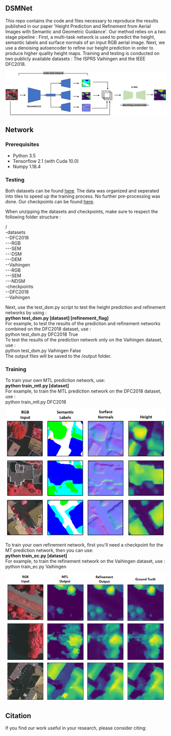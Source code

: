 ## DSMNet
This repo contains the code and files necessary to reproduce the results published in our paper 'Height Prediction and Refinement from Aerial Images with Semantic and Geometric Guidance'. Our method relies on a two stage pipeline : First, a multi-task network is used to predict the height, semantic labels and surface normals of an input RGB aerial image. Next, we use a denoising autoencoder to refine our height prediction in order to produce higher quality height maps. Training and testing is conducted on two publicly available datasets : The ISPRS Vaihingen and the IEEE DFC2018.

![](/images/fullnet.png)

## Network
### Prerequisites

* Python 3.5
* Tensorflow 2.1 (with Cuda 10.0)
* Numpy 1.18.4

### Testing
Both datasets can be found [here](https://drive.google.com/file/d/1llKA6z5L6CBQA5Fyr92d0Alj9TjhpYWb/view?usp=sharing). The data was organized and seperated into tiles to speed up the training process. No further pre-processing was done. Our checkpoints can be found [here](https://drive.google.com/file/d/1DkMmK1zvypZjqZ9GsIWqtdAO0ocEnTOQ/view?usp=sharing).  

When unzipping the datasets and checkpoints, make sure to respect the following folder structure :  
  
/   
-datasets  
--DFC2018  
---RGB  
---SEM  
---DSM  
---DEM  
--Vaihingen  
---RGB  
---SEM  
---NDSM  
-checkpoints  
--DFC2018  
--Vaihingen  

Next, use the test_dsm.py script to test the height prediction and refinement networks by using :  
**python test_dsm.py [dataset] [refinement_flag]**  
For example, to test the results of the prediction and refinement networks combined on the DFC2018 dataset, use :  
python test_dsm.py DFC2018 True  
To test the results of the prediction network only on the Vaihingen dataset, use :  
python test_dsm.py Vaihingen False  
The output files will be saved to the /output folder.  

### Training
To train your own MTL prediction network, use:  
**python train_mtl.py [dataset]**  
For example, to train the MTL prediction network on the DFC2018 dataset, use :    
python train_mtl.py DFC2018   
  
<p align="center">
<img src="/images/mtl_output.png" width="500" height="400"/>  
</p>

To train your own refinement network, first you'll need a checkpoint for the MT prediction network, then you can use:  
**python train_ec.py [dataset]**    
For example, to train the refinement network on the Vaihingen dataset, use :    
python train_ec.py Vaihingen   
  

<p align="center">
<img src="/images/refinement_output.png" width="500" height="400"/> 
</p>

## Citation
If you find our work useful in your research, please consider citing:



